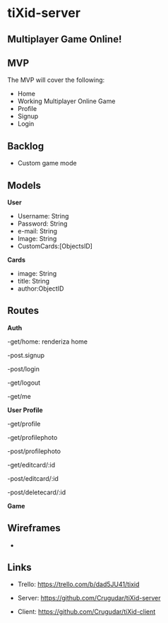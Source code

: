 # tiXid-server
## Multiplayer Game Online!

## MVP
The MVP will cover the following:

-   Home
-   Working Multiplayer Online Game
-   Profile
-   Signup
-   Login


## Backlog


- Custom game mode

## Models

**User**

- Username: String
- Password: String
- e-mail: String
- Image: String
- CustomCards:[ObjectsID]



**Cards**

- image: String
- title: String
- author:ObjectID

## Routes

**Auth**

-get/home: renderiza home

-post.signup

-post/login

-get/logout

-get/me

**User Profile**

-get/profile

-get/profilephoto

-post/profilephoto

-get/editcard/:id

-post/editcard/:id

-post/deletecard/:id

**Game**



## Wireframes
- 

## Links


- Trello: https://trello.com/b/dad5JU41/tixid

- Server: https://github.com/Crugudar/tiXid-server

- Client: https://github.com/Crugudar/tiXid-client
